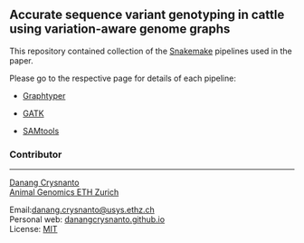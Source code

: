 ## Accurate sequence variant genotyping in cattle using variation-aware genome graphs

This repository contained collection of the [Snakemake](snakemake) pipelines used in the paper. 

Please go to the respective page for details of each pipeline:

- [Graphtyper](graphtyper_pipelines/)

- [GATK](gatk_pipelines/)

- [SAMtools](samtools_pipelines/)

  

### Contributor

------

[Danang Crysnanto](mailto:danang.crysnanto@usys.ethz.ch)  
[Animal Genomics ETH Zurich](http://www.ag.ethz.ch/)     

Email:danang.crysnanto@usys.ethz.ch  
Personal web: [danangcrysnanto.github.io](https://danangcrysnanto.github.io/)  
License: [MIT](LICENSE)
